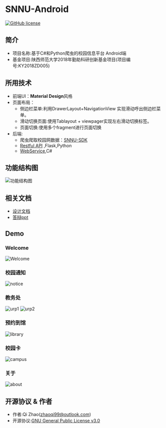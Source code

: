 # SNNU-Android
[![GitHub license](https://img.shields.io/github/license/ZhaoQi99/SNNU-Android.svg)](https://github.com/ZhaoQi99/SNNU-Android/blob/master/LICENSE)
## 简介
* 项目名称:基于C#和Python爬虫的校园信息平台 Android端
* 基金项目:陕西师范大学2018年勤助科研创新基金项目(项目编号:KY2018ZD005)
## 所用技术
* 前端UI：**Material Design**风格
* 页面布局：
	* 侧边栏菜单:利用DrawerLayout+NavigationView	实现滑动呼出侧边栏菜单。
	* 滑动切换页面:使用Tablayout + viewpager实现左右滑动切换标签。
	* 页面切换:使用多个fragment进行页面切换
* 后端:
	* 爬虫爬取校园网数据：[SNNU-SDK](https://github.com/snnucs/SNNU-SDK)
	* [Restful API](https://github.com/snnucs/SNNU-API) ,Flask,Python
	* [WebService](https://github.com/snnucs/SnnuWebService),C#

## 功能结构图
![功能结构图](./doc/image/功能结构图.jpg)
## 相关文档
* [设计文档](./doc/《基于Android的校园信息平台》.docx)
* [答辩ppt](《基于Android的校园信息平台》.pptx)

## Demo
### Welcome
![Welcome](./doc/image/welcome.png)
### 校园通知
![notice](./doc/image/notice.png)
### 教务处
![urp1](./doc/image/urp1.png)
![urp2](./doc/image/urp2.png)
### 预约到馆
![library](./doc/image/library.png)
### 校园卡
![campus](./doc/image/campus.png)
### 关于
![about](./doc/image/about.png)

## 开源协议 & 作者
* 作者:Qi Zhao([zhaoqi99@outlook.com](mailto:zhaoqi99@outlook.com))
* 开源协议:[GNU General Public License v3.0](https://github.com/snnucs/SNNU-Android/blob/master/LICENSE)